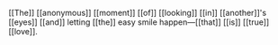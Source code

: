 [[The]] [[anonymous]] [[moment]] [[of]] [[looking]] [[in]] [[another]]'s [[eyes]] [[and]] letting [[the]] easy smile happen—[[that]] [[is]] [[true]] [[love]].